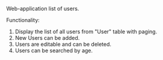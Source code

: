 Web-application list of users.

Functionality:
1. Display the list of all users from "User" table with paging.
2. New Users can be added.
3. Users are editable and can be deleted.
4. Users can be searched by age.



